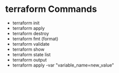 # terraform Commands

- terraform init
- terraform apply
- terraform destroy
- terraform fmt (format)
- terraform validate
- terraform show
- terraform state list
- terraform output
- terraform apply -var "variable_name=new_value"


